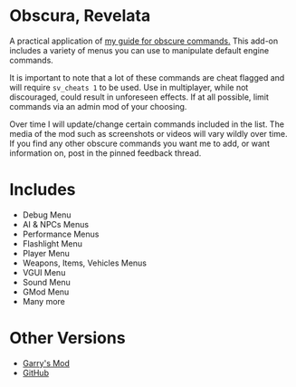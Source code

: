 # Obscura, Revelata

A practical application of [my guide for obscure commands.](https://steamcommunity.com/sharedfiles/filedetails/?id=2598659064) This add-on includes a variety of menus you can use to manipulate default engine commands.

It is important to note that a lot of these commands are cheat flagged and will require `sv_cheats 1` to be used. Use in multiplayer, while not discouraged, could result in unforeseen effects. If at all possible, limit commands via an admin mod of your choosing.

Over time I will update/change certain commands included in the list. The media of the mod such as screenshots or videos will vary wildly over time. If you find any other obscure commands you want me to add, or want information on, post in the pinned feedback thread.

# Includes
* Debug Menu
* AI & NPCs Menus
* Performance Menus
* Flashlight Menu
* Player Menu
* Weapons, Items, Vehicles Menus
* VGUI Menu
* Sound Menu
* GMod Menu
* Many more

# Other Versions
* [Garry's Mod](https://steamcommunity.com/sharedfiles/filedetails/?id=793509786)
* [GitHub](https://github.com/ReverendV92/Obscure_Command_Menu)